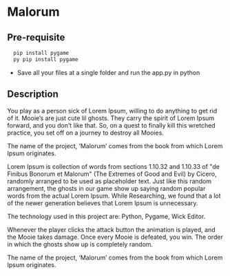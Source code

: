 # Malorum


## Pre-requisite

```bash
  pip install pygame
  py pip install pygame
```



- Save all your files at a single folder and run the app.py in python




## Description
You play as a person sick of Lorem Ipsum, willing to do anything to get rid of it. Mooie’s are just cute lil ghosts. They carry the spirit of Lorem Ipsum forward, and you don’t like that. 
So, on a quest to finally kill this wretched practice, you set off on a journey to destroy all Mooies.

The name of the project, ‘Malorum’ comes from the book from which Lorem Ipsum originates.

Lorem Ipsum is collection of words from sections 1.10.32 and 1.10.33 of "de Finibus Bonorum et Malorum" (The Extremes of Good and Evil) by Cicero, randomly arranged to be used as placeholder text. Just like this random arrangement, the ghosts in our game show up saying random popular words from the actual Lorem Ipsum. While Researching, we found that a lot of the newer generation believes that Lorem Ipsum is unnecessary. 

The technology used in this project are: Python, Pygame, Wick Editor.

Whenever the player clicks the attack button the animation is played, and the Mooie takes damage. Once every Mooie is defeated, you win. The order in which the ghosts show up is completely random. 

The name of the project, ‘Malorum’ comes from the book from which Lorem Ipsum originates.

